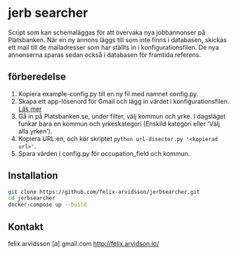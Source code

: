 # jerb searcher

Script som kan schemaläggas för att övervaka nya jobbannonser på Platsbanken.
När en ny annons läggs till som inte finns i databasen, skickas ett mail till de mailadresser som har ställts in i konfigurationsfilen.
De nya annonserna sparas sedan också i databasen för framtida referens.

## förberedelse

1. Kopiera example-config.py till en ny fil med namnet config.py.
2. Skapa ett app-lösenord för Gmail och lägg in värdet i konfigurationsfilen. [Läs mer](https://support.google.com/mail/answer/185833?hl=sv)
3. Gå in på Platsbanken.se, under filter, välj kommun och yrke. I dagsläget funkar bara en kommun och yrkeskategori (Enskild kategori eller 'Välj alla yrken').
4. Kopiera URL:en, och kör skriptet `python url-disector.py '<kopierad url>'`.
5. Spara värden i config.py för occupation_field och kommun.

## Installation

```bash
git clone https://github.com/felix-arvidsson/jerbsearcher.git
cd jerbsearcher
docker-compose up --build
```

## Kontakt

felix.arvidsson [a] gmail.com
http://felix.arvidson.io/

